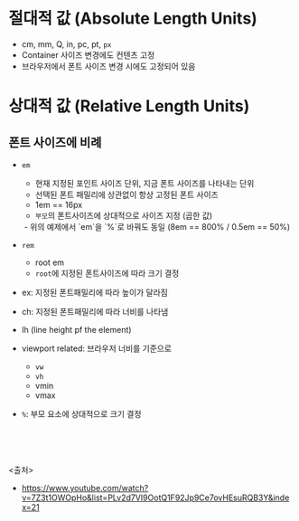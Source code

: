 # 절대적 값 (Absolute Length Units)
- cm, mm, Q, in, pc, pt, `px`
- Container 사이즈 변경에도 컨텐츠 고정
- 브라우저에서 폰트 사이즈 변경 시에도 고정되어 있음


# 상대적 값 (Relative Length Units)
## 폰트 사이즈에 비례
- `em`
  - 현재 지정된 포인트 사이즈 단위, 지금 폰트 사이즈를 나타내는 단위
  - 선택된 폰트 패밀리에 상관없이 항상 고정된 폰트 사이즈
  - 1em == 16px
  - `부모`의 폰트사이즈에 상대적으로 사이즈 지정 (곱한 값)
  <img src="" />
  - 위의 예제에서 `em`을 `%`로 바꿔도 동일 (8em == 800% / 0.5em == 50%)
  
- `rem`
  - root em
  - `root`에 지정된 폰트사이즈에 따라 크기 결정
  <img src="" />
  
  
- ex: 지정된 폰트패밀리에 따라 높이가 달라짐
- ch: 지정된 폰트패밀리에 따라 너비를 나타냄



- lh (line height pf the element)

- viewport related: 브라우저 너비를 기준으로
  - `vw`
  - `vh`
  - vmin
  - vmax

- `%`: 부모 요소에 상대적으로 크기 결정



<br><br><br>

<출처>
- https://www.youtube.com/watch?v=7Z3t1OWOpHo&list=PLv2d7VI9OotQ1F92Jp9Ce7ovHEsuRQB3Y&index=21
